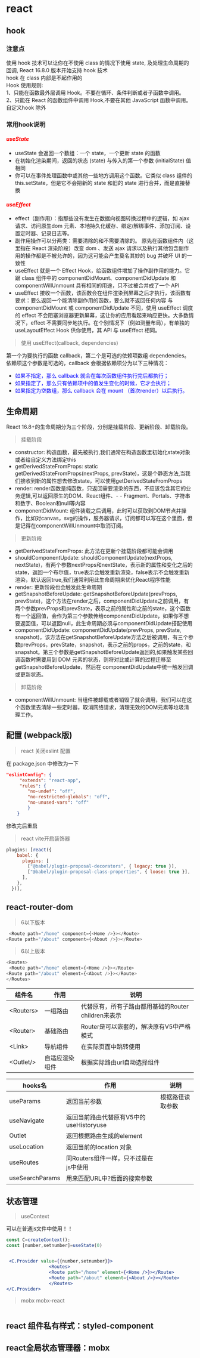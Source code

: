 # react

## hook

### 注意点

使用 hook 技术可以让你在不使用 class 的情况下使用 state, 及处理生命周期的回调, React 16.8.0 版本开始支持 hook 技术<br>
hook 在 class 内部是不起作用的<br>
Hook 使用规则:<br>
1、只能在函数最外层调用 Hook。不要在循环、条件判断或者子函数中调用。<br>
2、只能在 React 的函数组件中调用 Hook,不要在其他 JavaScript 函数中调用。自定义hook 除外<br>

### 常用hook说明

#### <font color="red"><i>useState</i></font>
- useState 会返回一个数组：一个 state，一个更新 state 的函数
- 在初始化渲染期间，返回的状态 (state) 与传入的第一个参数 (initialState) 值相同
- 你可以在事件处理函数中或其他一些地方调用这个函数。它类似 class 组件的 this.setState，但是它不会把新的 state 和旧的 state 进行合并，而是直接替换

#### <font color="red"><i>useEffect</i></font>
- effect（副作用）：指那些没有发生在数据向视图转换过程中的逻辑，如 ajax 请求、访问原生dom 元素、本地持久化缓存、绑定/解绑事件、添加订阅、设置定时器、记录日志等。
- 副作用操作可以分两类：需要清除的和不需要清除的。
原先在函数组件内（这里指在 React 渲染阶段）改变 dom 、发送 ajax 请求以及执行其他包含副作用的操作都是不被允许的，因为这可能会产生莫名其妙的 bug 并破坏 UI 的一致性
- useEffect 就是一个 Effect Hook，给函数组件增加了操作副作用的能力。它跟 class 组件中的 componentDidMount、componentDidUpdate 和 componentWillUnmount 具有相同的用途，只不过被合并成了一个 API
- useEffect 接收一个函数，该函数会在组件渲染到屏幕之后才执行，该函数有要求：要么返回一个能清除副作用的函数，要么就不返回任何内容
与 componentDidMount 或 componentDidUpdate 不同，使用 useEffect 调度的 effect 不会阻塞浏览器更新屏幕，这让你的应用看起来响应更快。大多数情况下，effect 不需要同步地执行。在个别情况下（例如测量布局），有单独的 useLayoutEffect Hook 供你使用，其 API 与 useEffect 相同。
>使用 useEffect(callback, dependencies)

第一个为要执行的函数 callback，第二个是可选的依赖项数组 dependencies。<br>
依赖项这个参数是可选的，callback 会根据依赖项分为以下三种情况：<br>

- <font color="blue">如果不指定，那么 callback 就会在每次函数组件执行完后都执行；</font>
- <font color="blue">如果指定了，那么只有依赖项中的值发生变化的时候，它才会执行；</font>
- <font color="blue">如果指定为空数组，那么 callback 会在 mount （首次render）以后执行。</font>

## 生命周期

React 16.8+的生命周期分为三个阶段，分别是挂载阶段、更新阶段、卸载阶段。

>挂载阶段

- constructor: 构造函数，最先被执行,我们通常在构造函数里初始化state对象或者给自定义方法绑定this
- getDerivedStateFromProps: static getDerivedStateFromProps(nextProps, prevState)，这是个静态方法,当我们接收到新的属性想去修改state，可以使用getDerivedStateFromProps
- render: render函数是纯函数，只返回需要渲染的东西，不应该包含其它的业务逻辑,可以返回原生的DOM、React组件、- - Fragment、Portals、字符串和数字、Boolean和null等内容
- componentDidMount: 组件装载之后调用，此时可以获取到DOM节点并操作，比如对canvas，svg的操作，服务器请求，订阅都可以写在这个里面，但是记得在componentWillUnmount中取消订阅。
>更新阶段

- getDerivedStateFromProps: 此方法在更新个挂载阶段都可能会调用
- shouldComponentUpdate: shouldComponentUpdate(nextProps, nextState)，有两个参数nextProps和nextState，表示新的属性和变化之后的state，返回一个布尔值，true表示会触发重新渲染，false表示不会触发重新渲染，默认返回true,我们通常利用此生命周期来优化React程序性能
- render: 更新阶段也会触发此生命周期
- getSnapshotBeforeUpdate: getSnapshotBeforeUpdate(prevProps, prevState)，这个方法在render之后，componentDidUpdate之前调用，有两个参数prevProps和prevState，表示之前的属性和之前的state，这个函数有一个返回值，会作为第三个参数传给componentDidUpdate，如果你不想要返回值，可以返回null，此生命周期必须与componentDidUpdate搭配使用
- componentDidUpdate: componentDidUpdate(prevProps, prevState, snapshot)，该方法在getSnapshotBeforeUpdate方法之后被调用，有三个参数prevProps，prevState，snapshot，表示之前的props，之前的state，和snapshot。第三个参数是getSnapshotBeforeUpdate返回的,如果触发某些回调函数时需要用到 DOM 元素的状态，则将对比或计算的过程迁移至getSnapshotBeforeUpdate，然后在 componentDidUpdate中统一触发回调或更新状态。
>卸载阶段

- componentWillUnmount: 当组件被卸载或者销毁了就会调用，我们可以在这个函数里去清除一些定时器，取消网络请求，清理无效的DOM元素等垃圾清理工作。

## 配置 (webpack版)
>react 关闭eslint 配置

在 package.json 中修改为一下 
```json
"eslintConfig": {
     "extends": "react-app", 
     "rules": { 
        "no-undef": "off", 
        "no-restricted-globals": "off", 
        "no-unused-vars": "off" 
        } 
    }
```
修改完后重启

>react vite开启装饰器

```JavaScript
plugins: [react({
    babel: {
      plugins: [
        ["@babel/plugin-proposal-decorators", { legacy: true }],
        ["@babel/plugin-proposal-class-properties", { loose: true }],
      ],
    },
  })],
```

## react-router-dom

>6以下版本

```js
 <Route path="/home" component={<Home />}></Route>
<Route path="/about" component={<About />}></Route>
```

>6以上版本

```js
<Routes>
 <Route path="/home" element={<Home />}></Route>
<Route path="/about" element={<About />}></Route>
</Routes>
```
|组件名|作用|说明|
|---------|----------|-----------|
|\<Routers\>|一组路由|代替原有<Switch>，所有子路由都用基础的Router children来表示|
|\<Router\>|基础路由|Router是可以嵌套的，解决原有V5中严格模式|
|\<Link\>|导航组件|在实际页面中跳转使用|
|\<Outlet\/\>|自适应渲染组件|根据实际路由url自动选择组件|


|hooks名|作用|说明|
|-----|-----|-----|
|useParams|返回当前参数|根据路径读取参数|
|useNavigate|返回当前路由代替原有V5中的 useHistoryuse|
|Outlet|返回根据路由生成的element||
|useLocation|返回当前的location 对象||
|useRoutes|同Routers组件一样，只不过是在js中使用||
|useSearchParams|用来匹配URL中?后面的搜索参数||



## 状态管理

>useContext

可以在普通js文件中使用！！

```jsx
const C=createContext();
const [number,setnumber]=useState(0)


 <C.Provider value={{number,setnumber}}>
                <Routes>
                <Route path="/home" element={<Home />}></Route>
                <Route path="/about" element={<About />}></Route>
                </Routes>
</C.Provider>
```
>mobx mobx-react

```JavaScript
```
## react 组件私有样式：styled-component


## react全局状态管理器：mobx